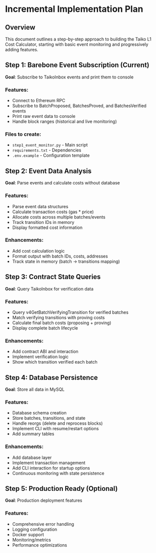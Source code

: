 # Incremental Implementation Plan

## Overview

This document outlines a step-by-step approach to building the Taiko L1 Cost Calculator, starting with basic event monitoring and progressively adding features.

## Step 1: Barebone Event Subscription (Current)

**Goal**: Subscribe to TaikoInbox events and print them to console

### Features:

- Connect to Ethereum RPC
- Subscribe to BatchProposed, BatchesProved, and BatchesVerified events
- Print raw event data to console
- Handle block ranges (historical and live monitoring)

### Files to create:

- `step1_event_monitor.py` - Main script
- `requirements.txt` - Dependencies
- `.env.example` - Configuration template

## Step 2: Event Data Analysis

**Goal**: Parse events and calculate costs without database

### Features:

- Parse event data structures
- Calculate transaction costs (gas \* price)
- Allocate costs across multiple batches/events
- Track transition IDs in memory
- Display formatted cost information

### Enhancements:

- Add cost calculation logic
- Format output with batch IDs, costs, addresses
- Track state in memory (batch -> transitions mapping)

## Step 3: Contract State Queries

**Goal**: Query TaikoInbox for verification data

### Features:

- Query v4GetBatchVerifyingTransition for verified batches
- Match verifying transitions with proving costs
- Calculate final batch costs (proposing + proving)
- Display complete batch lifecycle

### Enhancements:

- Add contract ABI and interaction
- Implement verification logic
- Show which transition verified each batch

## Step 4: Database Persistence

**Goal**: Store all data in MySQL

### Features:

- Database schema creation
- Store batches, transitions, and state
- Handle reorgs (delete and reprocess blocks)
- Implement CLI with resume/restart options
- Add summary tables

### Enhancements:

- Add database layer
- Implement transaction management
- Add CLI interaction for startup options
- Continuous monitoring with state persistence

## Step 5: Production Ready (Optional)

**Goal**: Production deployment features

### Features:

- Comprehensive error handling
- Logging configuration
- Docker support
- Monitoring/metrics
- Performance optimizations
